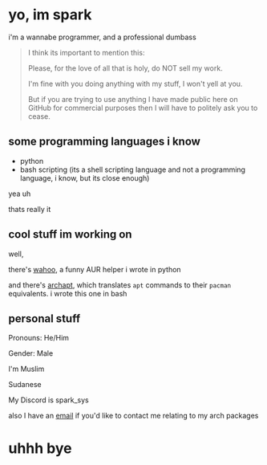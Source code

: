 # yo, im spark

i'm a wannabe programmer, and a professional dumbass

> I think its important to mention this:
> 
> Please, for the love of all that is holy, do NOT sell my work.
> 
> I'm fine with you doing anything with my stuff, I won't yell at you.
> 
> But if you are trying to use anything I have made public here on GitHub for commercial purposes then I will have to politely ask you to cease.

## some programming languages i know
- python
- bash scripting (its a shell scripting language and not a programming language, i know, but its close enough)
  
yea uh

thats really it

## cool stuff im working on

well,

there's [wahoo](https://github.com/sparkhere-sys/wahoo/), a funny AUR helper i wrote in python

and there's [archapt](https://github.com/sparkhere-sys/archapt/), which translates `apt` commands to their `pacman` equivalents. i wrote this one in bash

## personal stuff

Pronouns: He/Him

Gender: Male

I'm Muslim

Sudanese

My Discord is spark_sys

also I have an [email](mailto:spark-aur@proton.me) if you'd like to contact me relating to my arch packages

# uhhh bye

